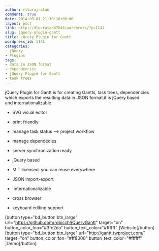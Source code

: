 ```yaml
---
author: riturajratan
comments: true
date: 2014-09-01 21:10:10+00:00
layout: post
link: http://dlurratan37846/wordpress/?p=1141
slug: jquery-plugin-gantt
title: jQuery Plugin for Gantt
wordpress_id: 1141
categories:
- jQuery
- Plugins
tags:
- data in JSON format
- dependencies
- jQuery Plugin for Gantt
- task trees
---
```


jQuery Plugin for Gantt is for creating Gantts, task trees, dependencies which exports the resulting data in JSON format.it is jQuery based and internationalizable.



	
  * SVG visual editor

	
  * print friendly

	
  * manage task status –> project workflow

	
  * manage dependecies

	
  * server synchronization ready

	
  * jQuery based

	
  * MIT licensed: you can reuse everywhere

	
  * JSON import-export

	
  *  internationalizable

	
  * cross browser

	
  * keyboard editing support


[button type="bd_button btn_large" url="https://github.com/robicch/jQueryGantt" target="on" button_color_fon="#3fc2da" button_text_color="#ffffff" ]Website[/button] [button type="bd_button btn_large" url="http://gantt.twproject.com/" target="on" button_color_fon="#ff8000" button_text_color="#ffffff" ]Demo[/button]




